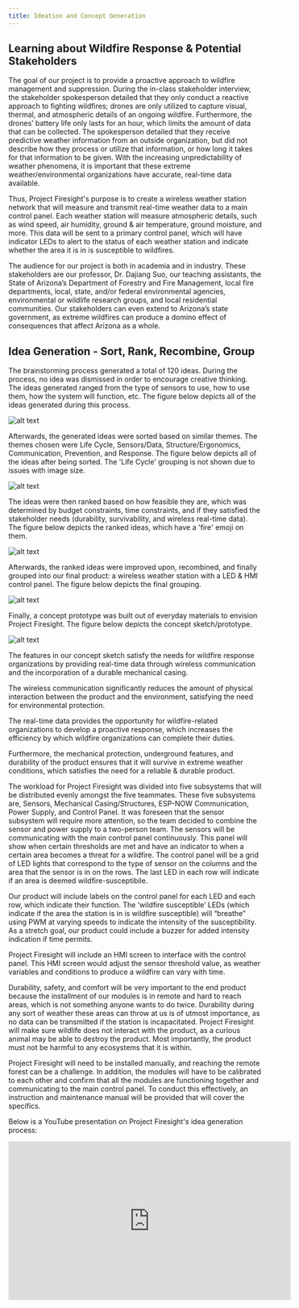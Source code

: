 ```yaml
---
title: Ideation and Concept Generation
---
```


## Learning about Wildfire Response & Potential Stakeholders

The goal of our project is to provide a proactive approach to wildfire management and suppression. During the in-class stakeholder interview, the stakeholder spokesperson detailed that they only conduct a reactive approach to fighting wildfires; drones are only utilized to capture visual, thermal, and atmospheric details of an ongoing wildfire. Furthermore, the drones’ battery life only lasts for an hour, which limits the amount of data that can be collected. The spokesperson detailed that they receive predictive weather information from an outside organization, but did not describe how they process or utilize that information, or how long it takes for that information to be given. With the increasing unpredictability of weather phenomena, it is important that these extreme weather/environmental organizations have accurate, real-time data available. 

Thus, Project Firesight's purpose is to create a wireless weather station network that will measure and transmit real-time weather data to a main control panel. Each weather station will measure atmospheric details, such as wind speed, air humidity, ground & air temperature, ground moisture, and more. This data will be sent to a primary control panel, which will have indicator LEDs to alert to the status of each weather station and indicate whether the area it is in is susceptible to wildfires. 

The audience for our project is both in academia and in industry. These stakeholders are our professor, Dr. Dajiang Suo, our teaching assistants, the State of Arizona’s Department of Forestry and Fire Management, local fire departments, local, state, and/or federal environmental agencies, environmental or wildlife research groups, and local residential communities. Our stakeholders can even extend to Arizona’s state government, as extreme wildfires can produce a domino effect of consequences that affect Arizona as a whole. 

## Idea Generation - Sort, Rank, Recombine, Group

The brainstorming process generated a total of 120 ideas. During the process, no idea was dismissed in order to encourage creative thinking. The ideas generated ranged from the type of sensors to use, how to use them, how the system will function, etc. The figure below depicts all of the ideas generated during this process. 

![alt text](generated_ideas.png)

Afterwards, the generated ideas were sorted based on similar themes. The themes chosen were Life Cycle, Sensors/Data, Structure/Ergonomics, Communication, Prevention, and Response. The figure below depicts all of the ideas after being sorted. The 'Life Cycle' grouping is not shown due to issues with image size.

![alt text](sorted_ideas.png)

The ideas were then ranked based on how feasible they are, which was determined by budget constraints, time constraints, and if they satisfied the stakeholder needs (durability, survivability, and wireless real-time data). The figure below depicts the ranked ideas, which have a 'fire' emoji on them. 

![alt text](ranked_ideas.png)

Afterwards, the ranked ideas were improved upon, recombined, and finally grouped into our final product: a wireless weather station with a LED & HMI control panel. The figure below depicts the final grouping. 

![alt text](grouped_ideas.png)

Finally, a concept prototype was built out of everyday materials to envision Project Firesight. The figure below depicts the concept sketch/prototype. 

![alt text](concept_sketch.png)

The features in our concept sketch satisfy the needs for wildfire response organizations by providing real-time data through wireless communication and the incorporation of a durable mechanical casing. 

The wireless communication significantly reduces the amount of physical interaction between the product and the environment, satisfying the need for environmental protection. 
    
The real-time data provides the opportunity for wildfire-related organizations to develop a proactive response, which increases the efficiency by which wildfire organizations can complete their duties. 
    
Furthermore, the mechanical protection, underground features, and durability of the product ensures that it will survive in extreme weather conditions, which satisfies the need for a reliable & durable product. 

The workload for Project Firesight was divided into five subsystems that will be distributed evenly amongst the five teammates. These five subsystems are, Sensors, Mechanical Casing/Structures, ESP-NOW Communication, Power Supply, and Control Panel. It was foreseen that the sensor subsystem will require more attention, so the team decided to combine the sensor and power supply to a two-person team. The sensors will be communicating with the main control panel continuously. This panel will show when certain thresholds are met and have an indicator to when a certain area becomes a threat for a wildfire. The control panel will be a grid of LED lights that correspond to the type of sensor on the columns and the area that the sensor is in on the rows. The last LED in each row will indicate if an area is deemed wildfire-susceptibile. 

Our product will include labels on the control panel for each LED and each row, which indicate their function. The ‘wildfire susceptible’ LEDs (which indicate if the area the station is in is wildfire susceptible) will “breathe” using PWM at varying speeds to indicate the intensity of the susceptibility. As a stretch goal, our product could include a buzzer for added intensity indication if time permits.

Project Firesight will include an HMI screen to interface with the control panel. This HMI screen would adjust the sensor threshold value, as weather variables and conditions to produce a wildfire can vary with time. 

Durability, safety, and comfort will be very important to the end product because the installment of our modules is in remote and hard to reach areas, which is not something anyone wants to do twice. Durability during any sort of weather these areas can throw at us is of utmost importance, as no data can be transmitted if the station is incapacitated. Project Firesight will make sure wildlife does not interact with the product, as a curious animal may be able to destroy the product. Most importantly, the product must not be harmful to any ecosystems that it is within. 

Project Firesight will need to be installed manually, and reaching the remote forest can be a challenge. In addition, the modules will have to be calibrated to each other and confirm that all the modules are functioning together and communicating to the main control panel. To conduct this effectively, an instruction and maintenance manual will be provided that will cover the specifics.

Below is a YouTube presentation on Project Firesight's idea generation process:

<iframe width="560" height="315" src="https://www.youtube.com/embed/UdYc81qnbb8?si=eoMyjqz6b4XxD1y1" title="YouTube video player" frameborder="0" allow="accelerometer; autoplay; clipboard-write; encrypted-media; gyroscope; picture-in-picture; web-share" referrerpolicy="strict-origin-when-cross-origin" allowfullscreen></iframe>

